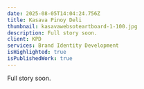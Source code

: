 ```yaml
---
date: 2025-08-05T14:04:24.756Z
title: Kasava Pinoy Deli
thumbnail: kasavawebsoteartboard-1-100.jpg
description: Full story soon.
client: KPD
services: Brand Identity Development
isHighlighted: true
isPublishedWork: true
---
```

Full story soon.
